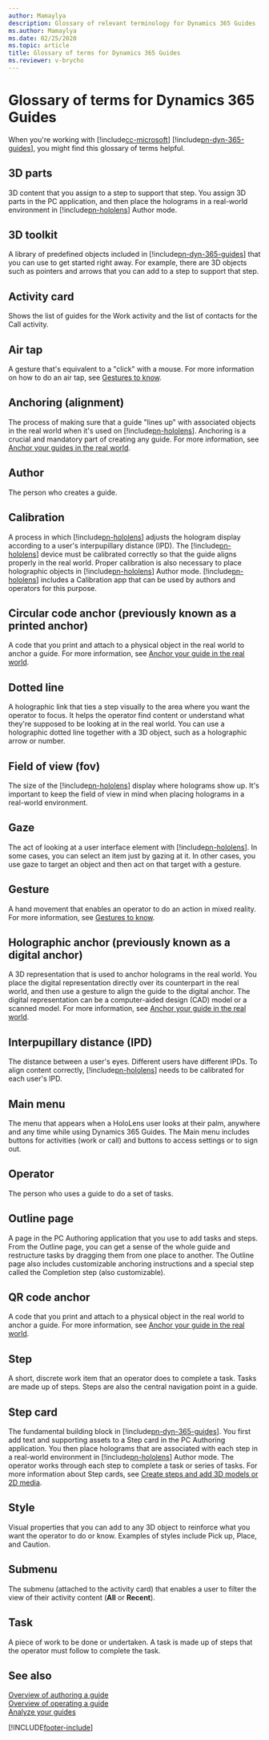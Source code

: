 ```yaml
---
author: Mamaylya
description: Glossary of relevant terminology for Dynamics 365 Guides
ms.author: Mamaylya
ms.date: 02/25/2020
ms.topic: article
title: Glossary of terms for Dynamics 365 Guides
ms.reviewer: v-brycho
---
```


# Glossary of terms for Dynamics 365 Guides

When you're working with [!include[cc-microsoft](../includes/cc-microsoft.md)] [!include[pn-dyn-365-guides](../includes/pn-dyn-365-guides.md)], you might find this glossary of terms helpful.

## 3D parts
3D content that you assign to a step to support that step. You assign 3D parts in the PC application, and then place the holograms in a real-world environment in [!include[pn-hololens](../includes/pn-hololens.md)] Author mode.

## 3D toolkit
A library of predefined objects included in [!include[pn-dyn-365-guides](../includes/pn-dyn-365-guides.md)] that you can use to get started right away. For example, there are 3D objects such as pointers and arrows that you can add to a step to support that step.

## Activity card
Shows the list of guides for the Work activity and the list of contacts for the Call activity.

## Air tap
A gesture that's equivalent to a "click" with a mouse. For more information on how to do an air tap, see [Gestures to know](authoring-gestures.md).

## Anchoring (alignment)
The process of making sure that a guide "lines up" with associated objects in the real world when it's used on [!include[pn-hololens](../includes/pn-hololens.md)]. Anchoring is a crucial and mandatory part of creating any guide. For more information, see [Anchor your guides in the real world](anchor.md).

## Author
The person who creates a guide.

## Calibration
A process in which [!include[pn-hololens](../includes/pn-hololens.md)] adjusts the hologram display according to a user's interpupillary distance (IPD). The [!include[pn-hololens](../includes/pn-hololens.md)] device must be calibrated correctly so that the guide aligns properly in the real world. Proper calibration is also necessary to place holographic objects in [!include[pn-hololens](../includes/pn-hololens.md)] Author mode. [!include[pn-hololens](../includes/pn-hololens.md)] includes a Calibration app that can be used by authors and operators for this purpose. 

## Circular code anchor (previously known as a printed anchor)
A code that you print and attach to a physical object in the real world to anchor a guide. For more information, see [Anchor your guide in the real world](anchor.md).

## Dotted line
A holographic link that ties a step visually to the area where you want the operator to focus. It helps the operator find content or understand what they're supposed to be looking at in the real world. You can use a holographic dotted line together with a 3D object, such as a holographic arrow or number. 

## Field of view (fov)
The size of the [!include[pn-hololens](../includes/pn-hololens.md)] display where holograms show up. It's important to keep the field of view in mind when placing holograms in a real-world environment.

## Gaze
The act of looking at a user interface element with [!include[pn-hololens](../includes/pn-hololens.md)]. In some cases, you can select an item just by gazing at it. In other cases, you use gaze to target an object and then act on that target with a gesture.

## Gesture
A hand movement that enables an operator to do an action in mixed reality. For more information, see [Gestures to know](authoring-gestures.md).

## Holographic anchor (previously known as a digital anchor)
A 3D representation that is used to anchor holograms in the real world. You place the digital representation directly over its counterpart in the real world, and then use a gesture to align the guide to the digital anchor. The digital representation can be a computer-aided design (CAD) model or a scanned model. For more information, see [Anchor your guide in the real world](anchor.md).

## Interpupillary distance (IPD)
The distance between a user's eyes. Different users have different IPDs. To align content correctly, [!include[pn-hololens](../includes/pn-hololens.md)] needs to be calibrated for each user's IPD. 

## Main menu

The menu that appears when a HoloLens user looks at their palm, anywhere and any time while using Dynamics 365 Guides. The Main menu includes buttons for activities (work or call) and buttons to access settings or to sign out.

## Operator
The person who uses a guide to do a set of tasks. 

## Outline page
A page in the PC Authoring application that you use to add tasks and steps. From the Outline page, you can get a sense of the whole guide and restructure tasks by dragging them from one place to another. The Outline page also includes customizable anchoring instructions and a special step called the Completion step (also customizable).

## QR code anchor 
A code that you print and attach to a physical object in the real world to anchor a guide. For more information, see [Anchor your guide in the real world](anchor.md).

## Step
A short, discrete work item that an operator does to complete a task. Tasks are made up of steps. Steps are also the central navigation point in a guide.

## Step card
The fundamental building block in [!include[pn-dyn-365-guides](../includes/pn-dyn-365-guides.md)]. You first add text and supporting assets to a Step card in the PC Authoring application. You then place holograms that are associated with each step in a real-world environment in [!include[pn-hololens](../includes/pn-hololens.md)] Author mode. The operator works through each step to complete a task or series of tasks. For more information about Step cards, see [Create steps and add 3D models or 2D media](create-steps-assign-media.md).

## Style
Visual properties that you can add to any 3D object to reinforce what you want the operator to do or know. Examples of styles include Pick up, Place, and Caution.

## Submenu

The submenu (attached to the activity card) that enables a user to filter the view of their activity content (**All** or **Recent**). 

## Task
A piece of work to be done or undertaken. A task is made up of steps that the operator must follow to complete the task. 

## See also

[Overview of authoring a guide](authoring-overview.md)<br>
[Overview of operating a guide](operator-overview.md)<br>
[Analyze your guides](analytics-guide.md)


[!INCLUDE[footer-include](../includes/footer-banner.md)]
